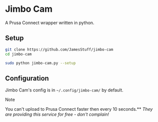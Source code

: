 # Jimbo Cam

A Prusa Connect wrapper written in python.

## Setup

```bash
git clone https://github.com/JamesStuff/jimbo-cam
cd jimbo-cam

sudo python jimbo-cam.py --setup
```

## Configuration

Jimbo Cam's config is in `~/.config/jimbo-cam/` by default.

> [!NOTE]
> You can't upload to Prusa Connect faster then every 10 seconds.\*\*
> _They are providing this service for free - don't complain!_
